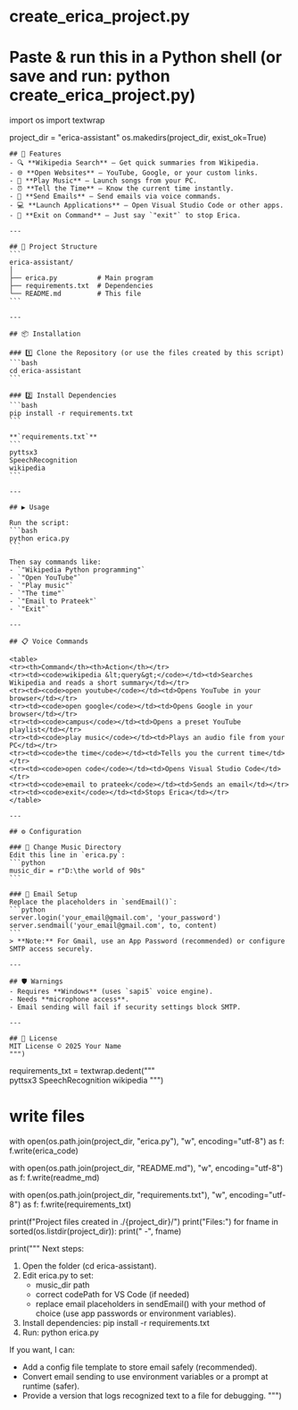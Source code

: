 # create_erica_project.py
# Paste & run this in a Python shell (or save and run: python create_erica_project.py)
import os
import textwrap

project_dir = "erica-assistant"
os.makedirs(project_dir, exist_ok=True)



    ## 🚀 Features
    - 🔍 **Wikipedia Search** – Get quick summaries from Wikipedia.
    - 🌐 **Open Websites** – YouTube, Google, or your custom links.
    - 🎵 **Play Music** – Launch songs from your PC.
    - ⏰ **Tell the Time** – Know the current time instantly.
    - 📧 **Send Emails** – Send emails via voice commands.
    - 💻 **Launch Applications** – Open Visual Studio Code or other apps.
    - 🛑 **Exit on Command** – Just say `"exit"` to stop Erica.

    ---

    ## 📂 Project Structure
    ```
    erica-assistant/
    │
    ├── erica.py          # Main program
    ├── requirements.txt  # Dependencies
    └── README.md         # This file
    ```

    ---

    ## 📦 Installation

    ### 1️⃣ Clone the Repository (or use the files created by this script)
    ```bash
    cd erica-assistant
    ```

    ### 2️⃣ Install Dependencies
    ```bash
    pip install -r requirements.txt
    ```

    **`requirements.txt`**
    ```
    pyttsx3
    SpeechRecognition
    wikipedia
    ```

    ---

    ## ▶️ Usage

    Run the script:
    ```bash
    python erica.py
    ```

    Then say commands like:
    - `"Wikipedia Python programming"`
    - `"Open YouTube"`
    - `"Play music"`
    - `"The time"`
    - `"Email to Prateek"`
    - `"Exit"`

    ---

    ## 📋 Voice Commands

    <table>
    <tr><th>Command</th><th>Action</th></tr>
    <tr><td><code>wikipedia &lt;query&gt;</code></td><td>Searches Wikipedia and reads a short summary</td></tr>
    <tr><td><code>open youtube</code></td><td>Opens YouTube in your browser</td></tr>
    <tr><td><code>open google</code></td><td>Opens Google in your browser</td></tr>
    <tr><td><code>campus</code></td><td>Opens a preset YouTube playlist</td></tr>
    <tr><td><code>play music</code></td><td>Plays an audio file from your PC</td></tr>
    <tr><td><code>the time</code></td><td>Tells you the current time</td></tr>
    <tr><td><code>open code</code></td><td>Opens Visual Studio Code</td></tr>
    <tr><td><code>email to prateek</code></td><td>Sends an email</td></tr>
    <tr><td><code>exit</code></td><td>Stops Erica</td></tr>
    </table>

    ---

    ## ⚙️ Configuration

    ### 🎵 Change Music Directory
    Edit this line in `erica.py`:
    ```python
    music_dir = r"D:\the world of 90s"
    ```

    ### 📧 Email Setup
    Replace the placeholders in `sendEmail()`:
    ```python
    server.login('your_email@gmail.com', 'your_password')
    server.sendmail('your_email@gmail.com', to, content)
    ```
    > **Note:** For Gmail, use an App Password (recommended) or configure SMTP access securely.

    ---

    ## 🛡️ Warnings
    - Requires **Windows** (uses `sapi5` voice engine).
    - Needs **microphone access**.
    - Email sending will fail if security settings block SMTP.

    ---

    ## 📜 License
    MIT License © 2025 Your Name
    """)

requirements_txt = textwrap.dedent("""\
    pyttsx3
    SpeechRecognition
    wikipedia
    """)

# write files
with open(os.path.join(project_dir, "erica.py"), "w", encoding="utf-8") as f:
    f.write(erica_code)

with open(os.path.join(project_dir, "README.md"), "w", encoding="utf-8") as f:
    f.write(readme_md)

with open(os.path.join(project_dir, "requirements.txt"), "w", encoding="utf-8") as f:
    f.write(requirements_txt)

print(f"Project files created in ./{project_dir}/")
print("Files:")
for fname in sorted(os.listdir(project_dir)):
    print(" -", fname)

print("""
Next steps:
1) Open the folder (cd erica-assistant).
2) Edit erica.py to set:
   - music_dir path
   - correct codePath for VS Code (if needed)
   - replace email placeholders in sendEmail() with your method of choice (use app passwords or environment variables).
3) Install dependencies:
   pip install -r requirements.txt
4) Run:
   python erica.py

If you want, I can:
- Add a config file template to store email safely (recommended).
- Convert email sending to use environment variables or a prompt at runtime (safer).
- Provide a version that logs recognized text to a file for debugging.
""")
